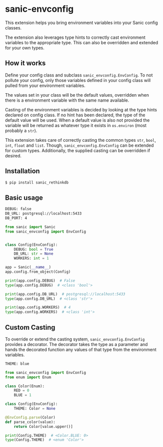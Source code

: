 # sanic-envconfig
This extension helps you bring environment variables into your Sanic config classes.

The extension also leverages type hints to correctly cast environment variables to the appropriate type. This can also be overridden and extended for your own types.

## How it works
Define your config class and subclass `sanic_envconfig.EnvConfig`. To not pollute your config, only those variables defined in your config class will pulled from your environment variables.

The values set in your class will be the default values, overridden when there is a environment variable with the same name available.

Casting of the environment variables is decided by looking at the type hints declared on config class. If no hint has been declared, the type of the default value will be used. When a default value is also not provided the variable will be returned as whatever type it exists in `os.environ` (most probably a `str`).

This extension takes care of correctly casting the common types `str`, `bool`, `int`, `float` and `list`. Though, `sanic_envconfig.EnvConfig` can be extended for custom types. Additionally, the supplied casting can be overridden if desired.

## Installation
```bash
$ pip install sanic_rethinkdb
```

## Basic usage
```bash
DEBUG: false
DB_URL: postgresql://localhost:5433
DB_PORT: 4
```
```python
from sanic import Sanic
from sanic_envconfig import EnvConfig


class Config(EnvConfig):
    DEBUG: bool = True
    DB_URL: str = None
    WORKERS: int = 1

app = Sanic(__name__)
app.config.from_object(Config)

print(app.config.DEBUG)  # False
type(app.config.DEBUG)  # <class 'bool'>

print(app.config.DB_URL)  # postgresql://localhost:5433
type(app.config.DB_URL)  # <class 'str'>

print(app.config.WORKERS)  # 4
type(app.config.WORKERS)  # <class 'int'>
```

## Custom Casting
To override or extend the casting system, `sanic_envconfig.EnvConfig` provides a decorator. The decorator takes the type as a parameter and hands the decorated function any values of that type from the environment variables.
```bash
THEME: blue
```
```python
from sanic_envconfig import EnvConfig
from enum import Enum

class Color(Enum):
    RED = 0
    BLUE = 1

class Config(EnvConfig):
    THEME: Color = None

@EnvConfig.parse(Color)
def parse_color(value):
    return Color[value.upper()]

print(Config.THEME)  # <Color.BLUE: 0>
type(Config.THEME)  # <enum 'Color'>
```
